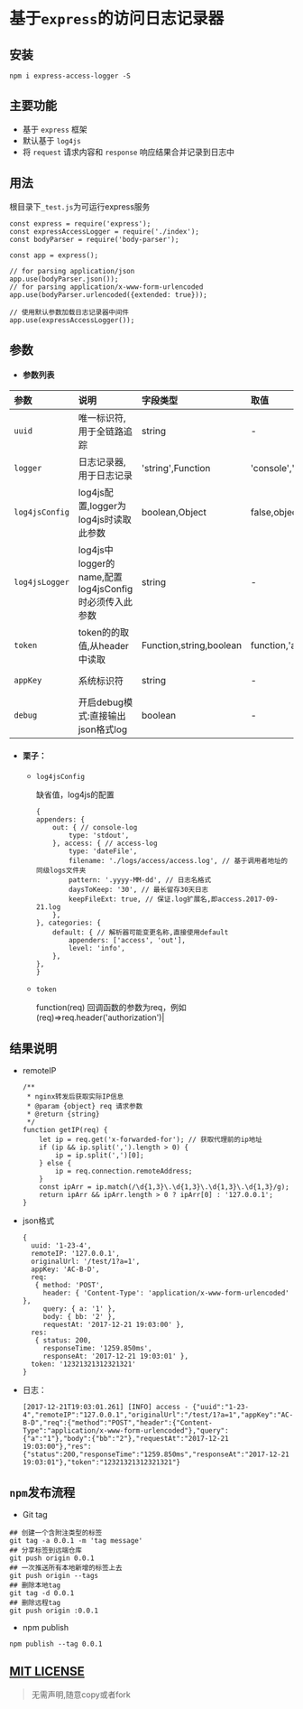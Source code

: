 
# 基于`express`的访问日志记录器

## 安装

```
npm i express-access-logger -S 
```

## 主要功能
- 基于 `express` 框架
- 默认基于 `log4js` 
- 将 `request` 请求内容和 `response` 响应结果合并记录到日志中

## 用法

根目录下`_test.js`为可运行express服务
		
```
const express = require('express');
const expressAccessLogger = require('./index');
const bodyParser = require('body-parser');
	
const app = express();
	
// for parsing application/json
app.use(bodyParser.json()); 
// for parsing application/x-www-form-urlencoded
app.use(bodyParser.urlencoded({extended: true})); 
	
// 使用默认参数加载日志记录器中间件
app.use(expressAccessLogger()); 
```

## 参数

- #### 参数列表

|参数|说明|字段类型|取值|默认值|
|:---|:---|:---|:---|:---|
|`uuid`|唯一标识符,用于全链路追踪|string|-|uuid|
|`logger`|日志记录器,用于日志记录|'string',Function|'console','log4js',function|console.log|
|`log4jsConfig `|log4js配置,logger为log4js时读取此参数|boolean,Object|false,object|false|
|`log4jsLogger`|log4js中logger的name,配置log4jsConfig时必须传入此参数|string|-|access|
|`token `|token的的取值,从header中读取|Function,string,boolean|function,'authorization',false|authorization|
|`appKey`|系统标识符|string|-|DEFAULT-APP|
|`debug`|开启debug模式:直接输出json格式log|boolean|-|true|

- #### 栗子：

	- `log4jsConfig`
	
		缺省值，log4js的配置
		
		```
		{
        appenders: {
            out: { // console-log
                type: 'stdout',
            }, access: { // access-log
                type: 'dateFile',
                filename: './logs/access/access.log', // 基于调用者地址的同级logs文件夹
                pattern: '.yyyy-MM-dd', // 日志名格式
                daysToKeep: '30', // 最长留存30天日志
                keepFileExt: true, // 保证.log扩展名,即access.2017-09-21.log
            },
        }, categories: {
            default: { // 解析器可能变更名称,直接使用default
                appenders: ['access', 'out'],
                level: 'info',
            },
        },
    	}
		```
	- `token`
	
	  	function(req) 回调函数的参数为req，例如(req)=>req.header('authorization')|
	  

## 结果说明

- remoteIP
 	
 	```
 	/**
	 * nginx转发后获取实际IP信息
	 * @param {object} req 请求参数
	 * @return {string}
	 */
 	function getIP(req) {
	    let ip = req.get('x-forwarded-for'); // 获取代理前的ip地址
	    if (ip && ip.split(',').length > 0) {
	        ip = ip.split(',')[0];
	    } else {
	        ip = req.connection.remoteAddress;
	    }
	    const ipArr = ip.match(/\d{1,3}\.\d{1,3}\.\d{1,3}\.\d{1,3}/g);
	    return ipArr && ipArr.length > 0 ? ipArr[0] : '127.0.0.1';
  	}
 	```
 	
- json格式

	```
	{ 
	  uuid: '1-23-4',
	  remoteIP: '127.0.0.1',
	  originalUrl: '/test/1?a=1',
	  appKey: 'AC-B-D',
	  req: 
	   { method: 'POST',
	     header: { 'Content-Type': 'application/x-www-form-urlencoded' },
	     query: { a: '1' },
	     body: { bb: '2' },
	     requestAt: '2017-12-21 19:03:00' },
	  res: 
	   { status: 200,
	     responseTime: '1259.850ms',
	     responseAt: '2017-12-21 19:03:01' },
	  token: '12321321312321321' 
	}
	``` 
- 日志：
 
 	```
 	[2017-12-21T19:03:01.261] [INFO] access - {"uuid":"1-23-4","remoteIP":"127.0.0.1","originalUrl":"/test/1?a=1","appKey":"AC-B-D","req":{"method":"POST","header":{"Content-Type":"application/x-www-form-urlencoded"},"query":{"a":"1"},"body":{"bb":"2"},"requestAt":"2017-12-21 19:03:00"},"res":{"status":200,"responseTime":"1259.850ms","responseAt":"2017-12-21 19:03:01"},"token":"12321321312321321"}
 	```
 	
## `npm`发布流程
- Git tag

```
## 创建一个含附注类型的标签
git tag -a 0.0.1 -m 'tag message'
## 分享标签到远端仓库
git push origin 0.0.1
## 一次推送所有本地新增的标签上去
git push origin --tags
## 删除本地tag
git tag -d 0.0.1
## 删除远程tag
git push origin :0.0.1
```

- npm publish

```
npm publish --tag 0.0.1
```

 	
## [MIT LICENSE](./LICENSE.txt)
> 无需声明,随意copy或者fork

